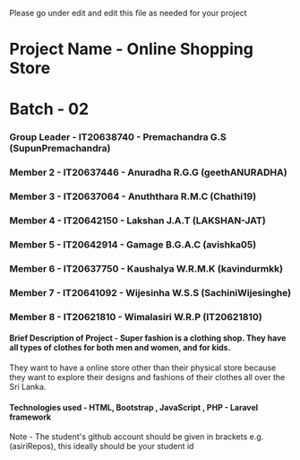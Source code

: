 Please go under edit and edit this file as needed for your project

# Project Name - Online Shopping Store
# Batch - 02
### Group Leader - IT20638740 - Premachandra G.S (SupunPremachandra)
### Member 2 - IT20637446 - Anuradha R.G.G (geethANURADHA)
### Member 3 - IT20637064 - Anuththara R.M.C (Chathi19)
### Member 4 - IT20642150 - Lakshan J.A.T (LAKSHAN-JAT)
### Member 5 - IT20642914 - Gamage B.G.A.C (avishka05)
### Member 6 - IT20637750 - Kaushalya W.R.M.K (kavindurmkk)
### Member 7 - IT20641092 - Wijesinha W.S.S (SachiniWijesinghe)
### Member 8 - IT20621810 - Wimalasiri W.R.P (IT20621810)

#### Brief Description of Project - Super fashion is a clothing shop. They have all types of clothes for both men and women, and for kids. 
They want to have a online store other than their physical store because they want to explore
their designs and fashions of their clothes all over the Sri Lanka. 
#### Technologies used - HTML, Bootstrap , JavaScript , PHP - Laravel framework

Note - The student's github account should be given in brackets e.g. (asiriRepos), this ideally should be your student id 

